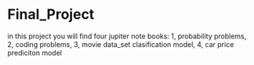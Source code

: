 # Final_Project
in this project you will find four jupiter note books:
1, probability problems, 2, coding problems, 3, movie data_set clasification model, 4, car price prediciton model

